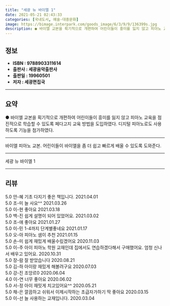 ```yaml
---
title: "세광 뉴 바이엘 1"
date: 2021-05-21 02:43:33
categories: [국내도서, 예술-대중문화]
image: https://bimage.interpark.com/goods_image/6/3/9/9/136399s.jpg
description: ● 바이엘 교본을 획기적으로 개편하여 어린이들이 흥미를 잃지 않고 피아노 교육을 점진적으로 학습할 수 있도록 페다고지 교육 방법을 도입하였다. 디지털 피아노로도 사용하도록 기능을 첨가하였다.
---
```


## **정보**

- **ISBN : 9788903311614**
- **출판사 : 세광음악출판사**
- **출판일 : 19960501**
- **저자 : 세광편집국**

------



## **요약**

●  바이엘 교본을 획기적으로 개편하여 어린이들이 흥미를 잃지 않고 피아노 교육을 점진적으로 학습할 수 있도록 페다고지 교육 방법을 도입하였다. 디지털 피아노로도 사용하도록 기능을 첨가하였다.

------

바이엘 피아노 교본. 어린이들이 바이엘을 좀 더 쉽고 빠르게 배울 수 있도록 도와준다.

------


세광 뉴 바이엘 1 

------


## **리뷰** 

5.0 안-혜 기초  다지기 좋은 책입니다. 2021.04.01 <br/>5.0 조-미 늘 사요^^ 2021.03.26 <br/>5.0 이-현 좋아요 2021.03.18 <br/>5.0 백-진 쉽게 설명이 되어 있었어요. 2021.03.02 <br/>5.0 조-애 좋아요 2021.01.27 <br/>5.0 이-민 1-4까지 단계별좋네요 2021.01.17 <br/>5.0 오-아 피아노 샘이 추천 2021.01.15 <br/>5.0 손-미 쉽게 재밌게 배울수맀겠어요 2020.11.03 <br/>5.0 이-주 아이 피아노 학원 교재인데 집에서도 연습하겠다해서 구매했어요. 엄청 신나서 배우고 있어요. 2020.10.31 <br/>5.0 장-람 잘 받았습니다 2020.08.21 <br/>5.0 김-하 아이랑 재밌게 해볼려구요 2020.07.03 <br/>5.0 강-진 조앙르0 2020.06.04 <br/>4.0 이-연 너무 좋아요  2020.06.02 <br/>5.0 서-정 아이 재밋게 치고있어요^^ 2020.05.21 <br/>5.0 채-은 깔끔하고 쉬워서 이제시작하는 초급자가하기 딱 좋아요 2020.03.15 <br/>5.0 이-선 늘 사용하는 교재입니다. 2020.03.04 <br/>